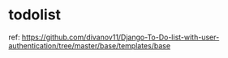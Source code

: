 # todolist

ref: https://github.com/divanov11/Django-To-Do-list-with-user-authentication/tree/master/base/templates/base
